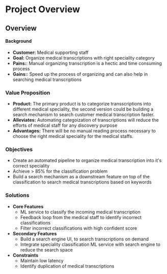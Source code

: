 # Project Overview

## Overview
#### Background
* **Customer:** Medical supporting staff
* **Goal:** Organize medical transcriptions with right speciality category
* **Pains:**: Manual organizing transcription is a hectic and time consuming process
* **Gains:**: Speed up the process of organizing and can also help in searching medical transcriptions

### Value Proposition
* **Product:** The primary product is to categorize transscriptions into different medical speciality, the second version could be building a search mechanism to search customer medical transcription faster.
* **Alleviates:** Automating categoization of transcriptions will reduce the efforts of medical staff for any discovery purpose
* **Advantages:** There will be no manual reading process necessary to choose the right medical speciality for the medical staffs.

### Objectives
* Create an automated pipeline to organize medical transcription into it's correct speciality
* Achieve > 85% for the classification problem
* Build a search mechanism as a downstream feature on top of the classification to search medical transcriptions based on keywords

### Solutions
* **Core Features**
    * ML service to classify the incoming medical transcription
    * Feedback loop from the medical staff to identify incorrect classifications
    * Filter incorrect classifications with high confident score
* **Secondary Features**
    * Build a search engine UI, to search transcriptions on demand
    * Integrate speciality classification ML service with search engine to reduce the search space
* **Constraints**
    * Maintain low latency
    * Identify duplication of medical transcriptions
